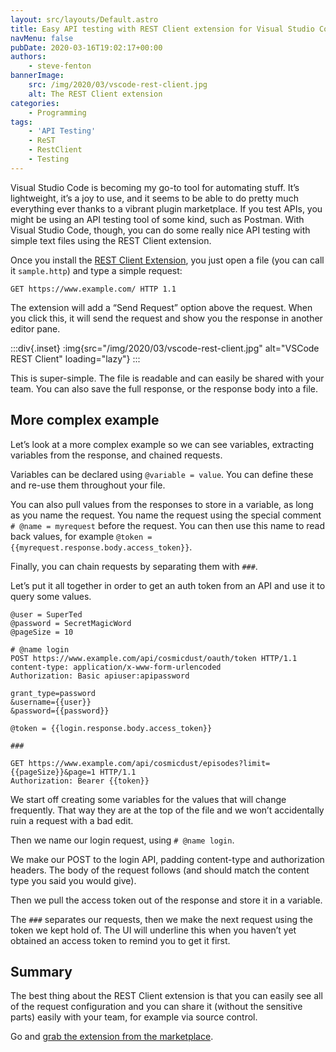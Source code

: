 ```yaml
---
layout: src/layouts/Default.astro
title: Easy API testing with REST Client extension for Visual Studio Code
navMenu: false
pubDate: 2020-03-16T19:02:17+00:00
authors:
    - steve-fenton
bannerImage:
    src: /img/2020/03/vscode-rest-client.jpg
    alt: The REST Client extension
categories:
    - Programming
tags:
    - 'API Testing'
    - ReST
    - RestClient
    - Testing
---
```


Visual Studio Code is becoming my go-to tool for automating stuff. It’s lightweight, it’s a joy to use, and it seems to be able to do pretty much everything ever thanks to a vibrant plugin marketplace. If you test APIs, you might be using an API testing tool of some kind, such as Postman. With Visual Studio Code, though, you can do some really nice API testing with simple text files using the REST Client extension.

Once you install the [REST Client Extension](https://marketplace.visualstudio.com/items?itemName=humao.rest-client), you just open a file (you can call it `sample.http`) and type a simple request:

```
GET https://www.example.com/ HTTP 1.1
```
The extension will add a “Send Request” option above the request. When you click this, it will send the request and show you the response in another editor pane.

:::div{.inset}
:img{src="/img/2020/03/vscode-rest-client.jpg" alt="VSCode REST Client" loading="lazy"}
:::

This is super-simple. The file is readable and can easily be shared with your team. You can also save the full response, or the response body into a file.

## More complex example

Let’s look at a more complex example so we can see variables, extracting variables from the response, and chained requests.

Variables can be declared using `@variable = value`. You can define these and re-use them throughout your file.

You can also pull values from the responses to store in a variable, as long as you name the request. You name the request using the special comment `# @name = myrequest` before the request. You can then use this name to read back values, for example `@token = {{myrequest.response.body.access_token}}`.

Finally, you can chain requests by separating them with `###`.

Let’s put it all together in order to get an auth token from an API and use it to query some values.

```
@user = SuperTed
@password = SecretMagicWord
@pageSize = 10

# @name login
POST https://www.example.com/api/cosmicdust/oauth/token HTTP/1.1
content-type: application/x-www-form-urlencoded
Authorization: Basic apiuser:apipassword

grant_type=password
&username={{user}}
&password={{password}}

@token = {{login.response.body.access_token}}

###

GET https://www.example.com/api/cosmicdust/episodes?limit={{pageSize}}&page=1 HTTP/1.1
Authorization: Bearer {{token}}
```

We start off creating some variables for the values that will change frequently. That way they are at the top of the file and we won’t accidentally ruin a request with a bad edit.

Then we name our login request, using `# @name login`.

We make our POST to the login API, padding content-type and authorization headers. The body of the request follows (and should match the content type you said you would give).

Then we pull the access token out of the response and store it in a variable.

The `###` separates our requests, then we make the next request using the token we kept hold of. The UI will underline this when you haven’t yet obtained an access token to remind you to get it first.

## Summary

The best thing about the REST Client extension is that you can easily see all of the request configuration and you can share it (without the sensitive parts) easily with your team, for example via source control.

Go and [grab the extension from the marketplace](https://marketplace.visualstudio.com/items?itemName=humao.rest-client).